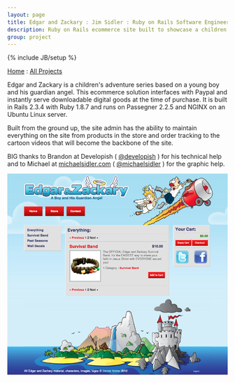 ```yaml
---
layout: page
title: Edgar and Zackary : Jim Sidler : Ruby on Rails Software Engineer
description: Ruby on Rails ecommerce site built to showcase a children's ministry
group: project
---
```

{% include JB/setup %}

[Home](http://jimsidler.com) : [All Projects](http://jimsidler.com/projects.html)

Edgar and Zackary is a children's adventure series based on a young boy and his guardian angel. This ecommerce solution interfaces with Paypal and instantly serve downloadable digital goods at the time of purchase. It is built in Rails 2.3.4 with Ruby 1.8.7 and runs on Passegner 2.2.5 and NGINX on an Ubuntu Linux server.

Built from the ground up, the site admin has the ability to maintain everything on the site from products in the store and order tracking to the cartoon videos that will become the backbone of the site.

BIG thanks to Brandon at Developish ( [@developish](http://twitter.com/developish) ) for his technical help and to Michael at [michaelsidler.com](http://michaelsidler.com) ( [@michaelsidler](http://twitter.com/michaelsidler) ) for the graphic help.

[![Edgar and Zackary](/assets/images/ss_ez.png "Edgar and Zackary")](http://edandzack.tv)